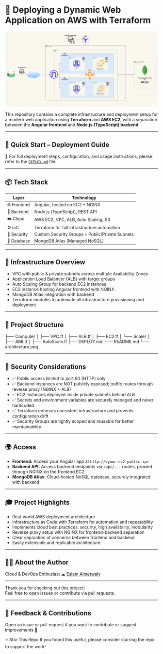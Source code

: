 # 🚀 Deploying a Dynamic Web Application on AWS with Terraform

![Architecture](./architecture.png)

This repository contains a complete infrastructure and deployment setup for a modern web application using **Terraform** and **AWS EC2**, with a separation between the **Angular frontend** and **Node.js (TypeScript) backend**.

---

## 📘 Quick Start – Deployment Guide

📄 For full deployment steps, configuration, and usage instructions, please refer to the [`DEPLOY.md`](./DEPLOY.md) file.

---

## 📦 Tech Stack

| Layer        | Technology                                    |
|--------------|----------------------------------------------|
| 🌐 Frontend  | Angular, hosted on EC2 + NGINX                |
| 🧰 Backend   | Node.js (TypeScript), REST API                |
| ☁️ Cloud     | AWS EC2, VPC, ALB, Auto Scaling, S3           |
| ⚙️ IaC       | Terraform for full infrastructure automation |
| 🔐 Security  | Custom Security Groups + Public/Private Subnets |
| 🧠 Database  | MongoDB Atlas (Managed NoSQL)                 |

---

## 🧱 Infrastructure Overview

- VPC with public & private subnets across multiple Availability Zones
- Application Load Balancer (ALB) with target groups
- Auto Scaling Group for backend EC2 instances
- EC2 instance hosting Angular frontend with NGINX
- MongoDB Atlas integration with backend
- Terraform modules to automate all infrastructure provisioning and deployment

---

## 📁 Project Structure

├── Compute/
│ ├── VPC.tf
│ ├── ALB.tf
│ ├── EC2.tf
│ └── Scale/
│ ├── AMI.tf
│ ├── AutoScale.tf
├── DEPLOY.md
├── README.md
└── architecture.png


---

## 🔐 Security Considerations

- ✅ Public access limited to port 80 (HTTP) only
- ✅ Backend instances are NOT publicly exposed; traffic routes through reverse proxy (NGINX + ALB)
- ✅ EC2 instances deployed inside private subnets behind ALB
- ✅ Secrets and environment variables are securely managed and never hardcoded
- ✅ Terraform enforces consistent infrastructure and prevents configuration drift
- ✅ Security Groups are tightly scoped and reusable for better maintainability

---

## 🌍 Access

- **Frontend:** Access your Angular app at `http://<your-ec2-public-ip>`
- **Backend API:** Access backend endpoints via `/api/...` routes, proxied through NGINX on the frontend EC2
- **MongoDB Atlas:** Cloud-hosted NoSQL database, securely integrated with backend

---

## 🎓 Project Highlights

- Real-world AWS deployment architecture
- Infrastructure as Code with Terraform for automation and repeatability
- Implements cloud best practices: security, high availability, modularity
- Reverse proxy setup with NGINX for frontend-backend separation
- Clear separation of concerns between frontend and backend
- Easily extensible and replicable architecture

---

## 👨‍💻 About the Author
Cloud & DevOps Enthusiast ☁
[Eslam Almetwaly](https://github.com/eslamalmetwaly)

---

Thank you for checking out this project!  
Feel free to open issues or contribute via pull requests.

---


## 💬 Feedback & Contributions
Open an issue or pull request if you want to contribute or suggest improvements 🙌

⭐ Star This Repo
If you found this useful, please consider starring the repo to support the work!




